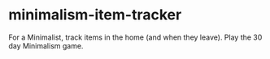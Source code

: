 # minimalism-item-tracker
For a Minimalist, track items in the home (and when they leave). Play the 30 day Minimalism game.
